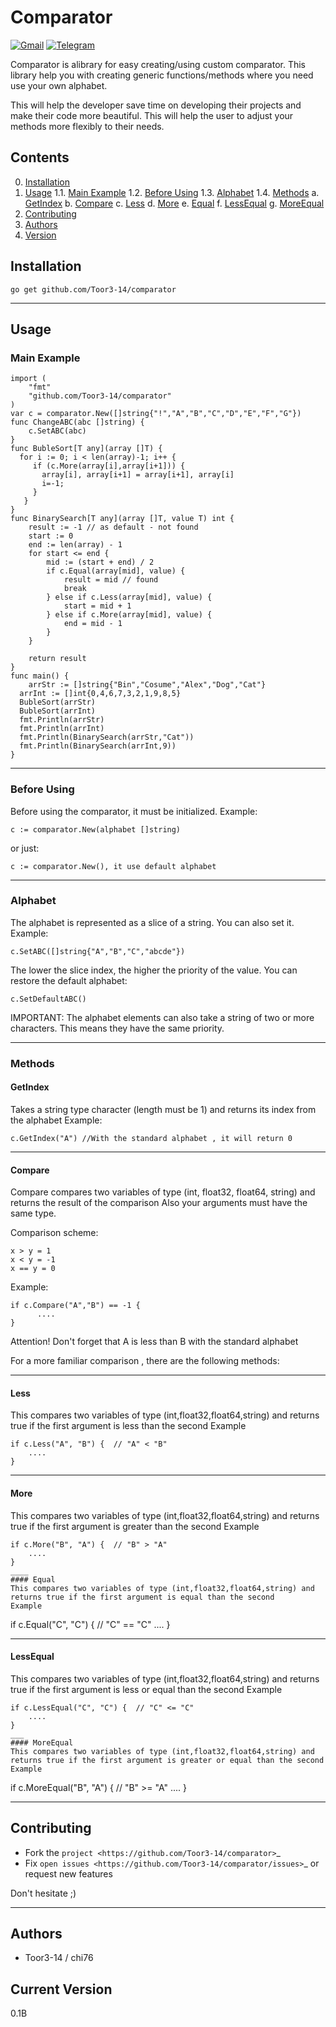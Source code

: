 # Comparator

[![Gmail](https://img.shields.io/badge/-dmitrykeof@gmail.com-F9DB60?style=flat-square&logo=Yandex&logoColor=FF3333)](mailto:dmitrykeof@gmail.com) [![Telegram](https://img.shields.io/badge/Telegram-blue?style=flat-square&logo=Telegram)](https://t.me/redltoor)

Comparator is alibrary for easy creating/using custom comparator.
This library help you with creating generic functions/methods where you need use your own alphabet.

This will help the developer save time on developing their projects and make their code more beautiful.
This will help the user to adjust your methods more flexibly to their needs.

## Contents

0. [Installation](#Installation)
1. [Usage](#Usage)
    1.1. [Main Example](#Main-Example)
    1.2. [Before Using](#Before-Using)
    1.3. [Alphabet](#Alphabet)
    1.4. [Methods](#Methods)
        a. [GetIndex](#GetIndex)
        b. [Compare](#Compare)
        c. [Less](#Less)
        d. [More](#More)
        e. [Equal](#Equal)
        f. [LessEqual](#LessEqual)
        g. [MoreEqual](#MoreEqual)
2. [Contributing](#Contributing)
3. [Authors](#Authors)
4. [Version](#Version)

## Installation

```
go get github.com/Toor3-14/comparator
```
____
## Usage

### Main Example
```
import (
	"fmt"
	"github.com/Toor3-14/comparator"
)
var c = comparator.New([]string{"!","A","B","C","D","E","F","G"})
func ChangeABC(abc []string) {
	c.SetABC(abc)
}
func BubleSort[T any](array []T) {
  for i := 0; i < len(array)-1; i++ {
     if (c.More(array[i],array[i+1])) {
       array[i], array[i+1] = array[i+1], array[i]
       i=-1;
     }
   }
}
func BinarySearch[T any](array []T, value T) int {
	result := -1 // as default - not found
	start := 0
	end := len(array) - 1
	for start <= end {
		mid := (start + end) / 2
		if c.Equal(array[mid], value) {
			result = mid // found
			break
		} else if c.Less(array[mid], value) {
			start = mid + 1
		} else if c.More(array[mid], value) {
			end = mid - 1
		}
	}
	
	return result
}
func main() {
	arrStr := []string{"Bin","Cosume","Alex","Dog","Cat"}
  arrInt := []int{0,4,6,7,3,2,1,9,8,5}
  BubleSort(arrStr)
  BubleSort(arrInt)
  fmt.Println(arrStr)
  fmt.Println(arrInt)
  fmt.Println(BinarySearch(arrStr,"Cat"))
  fmt.Println(BinarySearch(arrInt,9))
}
```
____
### Before Using
Before using the comparator, it must be initialized.
Example:
```
c := comparator.New(alphabet []string)
```
or just:
```
c := comparator.New(), it use default alphabet
```
____
### Alphabet
The alphabet is represented as a slice of a string. You can also set it.
Example:
```
c.SetABC([]string{"A","B","C","abcde"})
```
The lower the slice index, the higher the priority of the value.
You can restore the default alphabet:
```
c.SetDefaultABC()
```
IMPORTANT:
The alphabet elements can also take a string of two or more characters. 
This means they have the same priority.
____
### Methods

#### GetIndex
Takes a string type character (length must be 1) and returns its index from the alphabet
Example:
```
c.GetIndex("A") //With the standard alphabet , it will return 0
```
____
#### Compare
Compare compares two variables of type (int, float32, float64, string) and returns the result of the comparison
Also your arguments must have the same type.

Comparison scheme:
```
x > y = 1
x < y = -1
x == y = 0
```
Example:
```
if c.Compare("A","B") == -1 {
      ....
}
```
Attention! Don't forget that A is less than B with the standard alphabet

For a more familiar comparison , there are the following methods:
____
#### Less
This compares two variables of type (int,float32,float64,string) and returns true if the first argument is less than the second
Example
```
if c.Less("A", "B") {  // "A" < "B"
    ....
}
```
____
#### More
This compares two variables of type (int,float32,float64,string) and returns true if the first argument is greater than the second
Example
```
if c.More("B", "A") {  // "B" > "A"
    ....
}
____
#### Equal
This compares two variables of type (int,float32,float64,string) and returns true if the first argument is equal than the second
Example
```
if c.Equal("C", "C") {  // "C" == "C"
    ....
}
____
#### LessEqual
This compares two variables of type (int,float32,float64,string) and returns true if the first argument is less or equal than the second
Example
```
if c.LessEqual("C", "C") {  // "C" <= "C"
    ....
}
___
#### MoreEqual 
This compares two variables of type (int,float32,float64,string) and returns true if the first argument is greater or equal than the second
Example
```
if c.MoreEqual("B", "A") {  // "B" >= "A"
    ....
}
___
## Contributing

* Fork the `project <https://github.com/Toor3-14/comparator>`_
* Fix `open issues <https://github.com/Toor3-14/comparator/issues>`_ or request new features

Don't hesitate ;)
___

## Authors
 * Toor3-14 / chi76

## Current Version
 0.1B
